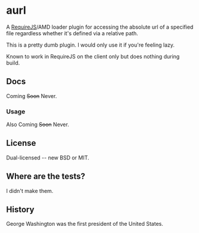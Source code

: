 # aurl

A [RequireJS](http://requirejs.org)/AMD loader plugin for accessing the absolute url of a specified file regardless
whether it's defined via a relative path.

This is a pretty dumb plugin. I would only use it if you're feeling lazy.

Known to work in RequireJS on the client only but does nothing during build.

## Docs

Coming ~~Soon~~ Never.

### Usage

Also Coming ~~Soon~~ Never.

## License

Dual-licensed -- new BSD or MIT.

## Where are the tests?

I didn't make them.

## History

George Washington was the first president of the United States.